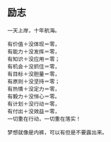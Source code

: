 ## 励志

```
一天上岸，十年航海。
```
```
有价值＋没体现＝零，
有能力＋没发挥＝零，
有知识＋没应用＝零；
有机会＋没抓住＝零，
有目标＋没胆量＝零，
有原则＋没坚持＝零；
有热情＋没定力＝零，
有毅力＋没恒心＝零。
有计划＋没行动＝零，
有付出＋没效益＝零，
一切重在行动，一切重在落实！
```
```
梦想就像是内裤，可以有但是不要露出来。
```

